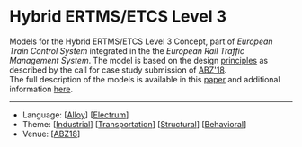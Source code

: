 # Hybrid ERTMS/ETCS Level 3

Models for the Hybrid ERTMS/ETCS Level 3 Concept, part of _European Train Control System_ integrated in the the _European Rail Traffic Management System_. The model is based on the design [principles](http://www.southampton.ac.uk/assets/sharepoint/groupsite/Academic/ABZ-Coneference-2018/Public%20Documents/ABZ2018/16E0421A_HL3.pdf) as described by the call for case study submission of [ABZ'18](https://www.southampton.ac.uk/abz2018/).  
The full description of the models is available in this [paper](https://nmacedo.github.io/pubs/ABZ18a.pdf) and additional information [here](https://github.com/haslab/Electrum/wiki/ERTMS).

---

* Language: [[Alloy](https://github.com/nmacedo/MSV/wiki/By-Language#alloy)] [[Electrum](https://github.com/nmacedo/MSV/wiki/By-Language#electrum)]
* Theme: [[Industrial](https://github.com/nmacedo/MSV/wiki/By-Theme#industrial)] [[Transportation](https://github.com/nmacedo/MSV/wiki/By-Theme#transportation)] [[Structural](https://github.com/nmacedo/MSV/wiki/By-Theme#rich-structural-model)] [[Behavioral](https://github.com/nmacedo/MSV/wiki/By-Theme#rich-behavioral-model)]
* Venue: [[ABZ18](https://github.com/nmacedo/MSV/wiki/By-Venue#papers)]

